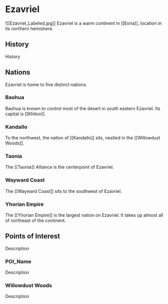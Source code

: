 <h1>Ezavriel</h1>

![[Ezavriel_Labeled.jpg]]
Ezavriel is a warm continent in [[Eona]], location in its northern hemishere. 

<h2>History</h2>
History

<h2>Nations</h2>
Ezavriel is home to five distinct nations.

<h3>Baohua</h3>
Baohua is known to control most of the desert in south eastern Ezavriel. Its capital is [[Khiton]].

<h3>Kandallo</h3>
To the northwest, the nation of [[Kandallo]] sits, nestled in the [[Willowdust Woods]].

<h3>Taonia</h3>
The [[Taonia]] Alliance is the centerpoint of Ezavriel. 

<h3>Wayward Coast</h3>
The [[Wayward Coast]] sits to the southwest of Ezavriel. 

<h3>Yhorian Empire</h3>
The [[Yhorian Empire]] is the largest nation on Ezavriel. It takes up almost all of northeast of the continent. 

<h2>Points of Interest</h2>
Description

<h3>POI_Name</h3>
Description

<h3>Willowdust Woods</h3>
Description